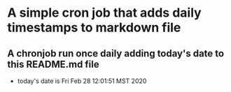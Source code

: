 A simple cron job that adds daily timestamps to markdown file
============================================================
## A chronjob run once daily adding today's date to this README.md file
* today's date is Fri Feb 28 12:01:51 MST 2020

